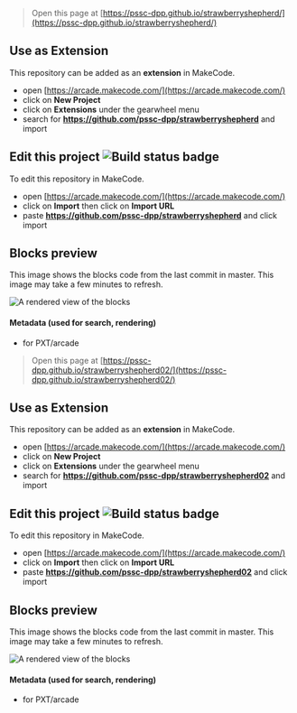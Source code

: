  


> Open this page at [https://pssc-dpp.github.io/strawberryshepherd/](https://pssc-dpp.github.io/strawberryshepherd/)

## Use as Extension

This repository can be added as an **extension** in MakeCode.

* open [https://arcade.makecode.com/](https://arcade.makecode.com/)
* click on **New Project**
* click on **Extensions** under the gearwheel menu
* search for **https://github.com/pssc-dpp/strawberryshepherd** and import

## Edit this project ![Build status badge](https://github.com/pssc-dpp/strawberryshepherd/workflows/MakeCode/badge.svg)

To edit this repository in MakeCode.

* open [https://arcade.makecode.com/](https://arcade.makecode.com/)
* click on **Import** then click on **Import URL**
* paste **https://github.com/pssc-dpp/strawberryshepherd** and click import

## Blocks preview

This image shows the blocks code from the last commit in master.
This image may take a few minutes to refresh.

![A rendered view of the blocks](https://github.com/pssc-dpp/strawberryshepherd/raw/master/.github/makecode/blocks.png)

#### Metadata (used for search, rendering)

* for PXT/arcade
<script src="https://makecode.com/gh-pages-embed.js"></script><script>makeCodeRender("{{ site.makecode.home_url }}", "{{ site.github.owner_name }}/{{ site.github.repository_name }}");</script>



> Open this page at [https://pssc-dpp.github.io/strawberryshepherd02/](https://pssc-dpp.github.io/strawberryshepherd02/)

## Use as Extension

This repository can be added as an **extension** in MakeCode.

* open [https://arcade.makecode.com/](https://arcade.makecode.com/)
* click on **New Project**
* click on **Extensions** under the gearwheel menu
* search for **https://github.com/pssc-dpp/strawberryshepherd02** and import

## Edit this project ![Build status badge](https://github.com/pssc-dpp/strawberryshepherd02/workflows/MakeCode/badge.svg)

To edit this repository in MakeCode.

* open [https://arcade.makecode.com/](https://arcade.makecode.com/)
* click on **Import** then click on **Import URL**
* paste **https://github.com/pssc-dpp/strawberryshepherd02** and click import

## Blocks preview

This image shows the blocks code from the last commit in master.
This image may take a few minutes to refresh.

![A rendered view of the blocks](https://github.com/pssc-dpp/strawberryshepherd02/raw/master/.github/makecode/blocks.png)

#### Metadata (used for search, rendering)

* for PXT/arcade
<script src="https://makecode.com/gh-pages-embed.js"></script><script>makeCodeRender("{{ site.makecode.home_url }}", "{{ site.github.owner_name }}/{{ site.github.repository_name }}");</script>
